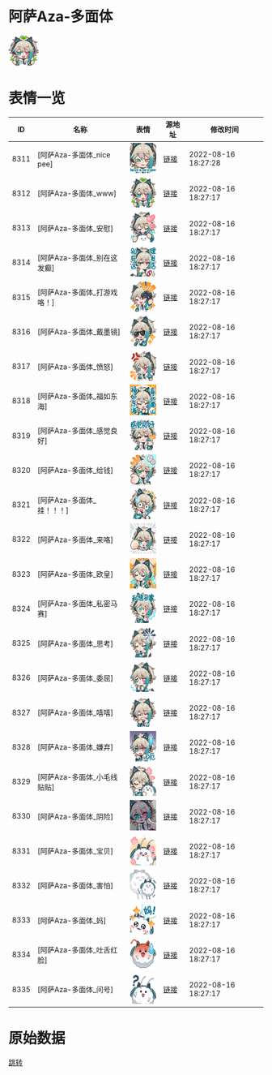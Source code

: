 # 阿萨Aza-多面体

<img src="./cover.png" height="60" alt="cover" />

# 表情一览

|ID|名称|表情|源地址|修改时间|
|----|----|----|----|----|
|8311|[阿萨Aza-多面体_nice pee]|<img src="./pic/008311_%5B阿萨Aza-多面体_nice pee%5D.png" height="60" alt="nice pee"/>|[链接](http://i0.hdslb.com/bfs/emote/19848b3dfda998dd9a07b65a8bb2f547b2eb441e.png)|2022-08-16 18:27:28|
|8312|[阿萨Aza-多面体_www]|<img src="./pic/008312_%5B阿萨Aza-多面体_www%5D.png" height="60" alt="www"/>|[链接](http://i0.hdslb.com/bfs/emote/962e87372bc6d21107c676b1d4516eb8674b1da8.png)|2022-08-16 18:27:17|
|8313|[阿萨Aza-多面体_安慰]|<img src="./pic/008313_%5B阿萨Aza-多面体_安慰%5D.png" height="60" alt="安慰"/>|[链接](http://i0.hdslb.com/bfs/emote/e2eb942ab16a4e966265c3d69a3a63180f812904.png)|2022-08-16 18:27:17|
|8314|[阿萨Aza-多面体_别在这发癫]|<img src="./pic/008314_%5B阿萨Aza-多面体_别在这发癫%5D.png" height="60" alt="别在这发癫"/>|[链接](http://i0.hdslb.com/bfs/emote/ebeb2516d21c595fa6896f656676f79bc8463f3f.png)|2022-08-16 18:27:17|
|8315|[阿萨Aza-多面体_打游戏咯！]|<img src="./pic/008315_%5B阿萨Aza-多面体_打游戏咯！%5D.png" height="60" alt="打游戏咯！"/>|[链接](http://i0.hdslb.com/bfs/emote/56357a3e7f50f579ffde6cd78c535dc761fda332.png)|2022-08-16 18:27:17|
|8316|[阿萨Aza-多面体_戴墨镜]|<img src="./pic/008316_%5B阿萨Aza-多面体_戴墨镜%5D.png" height="60" alt="戴墨镜"/>|[链接](http://i0.hdslb.com/bfs/emote/93a219bf58bb6e77e34af3ce1ddabb59ea19bbae.png)|2022-08-16 18:27:17|
|8317|[阿萨Aza-多面体_愤怒]|<img src="./pic/008317_%5B阿萨Aza-多面体_愤怒%5D.png" height="60" alt="愤怒"/>|[链接](http://i0.hdslb.com/bfs/emote/b1996c5bcc6df47c6820778b9b44d7bd3175136e.png)|2022-08-16 18:27:17|
|8318|[阿萨Aza-多面体_福如东海]|<img src="./pic/008318_%5B阿萨Aza-多面体_福如东海%5D.png" height="60" alt="福如东海"/>|[链接](http://i0.hdslb.com/bfs/emote/ed9cdd3b651ab7342eec913c6ad3fcdfd247a908.png)|2022-08-16 18:27:17|
|8319|[阿萨Aza-多面体_感觉良好]|<img src="./pic/008319_%5B阿萨Aza-多面体_感觉良好%5D.png" height="60" alt="感觉良好"/>|[链接](http://i0.hdslb.com/bfs/emote/85aabaa323a9081eddc41b7fe614a92a6b5a60de.png)|2022-08-16 18:27:17|
|8320|[阿萨Aza-多面体_给钱]|<img src="./pic/008320_%5B阿萨Aza-多面体_给钱%5D.png" height="60" alt="给钱"/>|[链接](http://i0.hdslb.com/bfs/emote/aa4b1397069051957860db84afc41c7f22212078.png)|2022-08-16 18:27:17|
|8321|[阿萨Aza-多面体_挂！！！]|<img src="./pic/008321_%5B阿萨Aza-多面体_挂！！！%5D.png" height="60" alt="挂！！！"/>|[链接](http://i0.hdslb.com/bfs/emote/a8fec4156aa5fe141ab5438c25593286c1ae7da3.png)|2022-08-16 18:27:17|
|8322|[阿萨Aza-多面体_来咯]|<img src="./pic/008322_%5B阿萨Aza-多面体_来咯%5D.png" height="60" alt="来咯"/>|[链接](http://i0.hdslb.com/bfs/emote/37ba60718f01df9ea2a5788da00ccbef5e1048a6.png)|2022-08-16 18:27:17|
|8323|[阿萨Aza-多面体_欧皇]|<img src="./pic/008323_%5B阿萨Aza-多面体_欧皇%5D.png" height="60" alt="欧皇"/>|[链接](http://i0.hdslb.com/bfs/emote/8769363e927b6ab6e46405c67338ea93221263d7.png)|2022-08-16 18:27:17|
|8324|[阿萨Aza-多面体_私密马赛]|<img src="./pic/008324_%5B阿萨Aza-多面体_私密马赛%5D.png" height="60" alt="私密马赛"/>|[链接](http://i0.hdslb.com/bfs/emote/30c3b3a5591ef497608c729e83802adfe3b94226.png)|2022-08-16 18:27:17|
|8325|[阿萨Aza-多面体_思考]|<img src="./pic/008325_%5B阿萨Aza-多面体_思考%5D.png" height="60" alt="思考"/>|[链接](http://i0.hdslb.com/bfs/emote/82c73481b85fb1bb9985d08f6678e01038b17ede.png)|2022-08-16 18:27:17|
|8326|[阿萨Aza-多面体_委屈]|<img src="./pic/008326_%5B阿萨Aza-多面体_委屈%5D.png" height="60" alt="委屈"/>|[链接](http://i0.hdslb.com/bfs/emote/ae131ff81c15df390ba38f871a2874eb18330f93.png)|2022-08-16 18:27:17|
|8327|[阿萨Aza-多面体_嘻嘻]|<img src="./pic/008327_%5B阿萨Aza-多面体_嘻嘻%5D.png" height="60" alt="嘻嘻"/>|[链接](http://i0.hdslb.com/bfs/emote/577b02f87fd23593c653a90f7b5426acad2b19eb.png)|2022-08-16 18:27:17|
|8328|[阿萨Aza-多面体_嫌弃]|<img src="./pic/008328_%5B阿萨Aza-多面体_嫌弃%5D.png" height="60" alt="嫌弃"/>|[链接](http://i0.hdslb.com/bfs/emote/6b700dc5b7c2280fb6c69cf61e6f637663f932a2.png)|2022-08-16 18:27:17|
|8329|[阿萨Aza-多面体_小毛线贴贴]|<img src="./pic/008329_%5B阿萨Aza-多面体_小毛线贴贴%5D.png" height="60" alt="小毛线贴贴"/>|[链接](http://i0.hdslb.com/bfs/emote/db4a399106bd2a3f02d07e83698e986d58676d8f.png)|2022-08-16 18:27:17|
|8330|[阿萨Aza-多面体_阴险]|<img src="./pic/008330_%5B阿萨Aza-多面体_阴险%5D.png" height="60" alt="阴险"/>|[链接](http://i0.hdslb.com/bfs/emote/f67b255b5a93f3a4621afd3a0042747b9ad22ae5.png)|2022-08-16 18:27:17|
|8331|[阿萨Aza-多面体_宝贝]|<img src="./pic/008331_%5B阿萨Aza-多面体_宝贝%5D.png" height="60" alt="宝贝"/>|[链接](http://i0.hdslb.com/bfs/emote/f4b2f77a2014487c57c4e090e26162dc57c8c1c7.png)|2022-08-16 18:27:17|
|8332|[阿萨Aza-多面体_害怕]|<img src="./pic/008332_%5B阿萨Aza-多面体_害怕%5D.png" height="60" alt="害怕"/>|[链接](http://i0.hdslb.com/bfs/emote/69b7b97d98241c4cd3d6a914a04b1c62b99e977f.png)|2022-08-16 18:27:17|
|8333|[阿萨Aza-多面体_妈]|<img src="./pic/008333_%5B阿萨Aza-多面体_妈%5D.png" height="60" alt="妈"/>|[链接](http://i0.hdslb.com/bfs/emote/08538a1537aa48374f79d11dfe79b70b0ca5a578.png)|2022-08-16 18:27:17|
|8334|[阿萨Aza-多面体_吐舌红脸]|<img src="./pic/008334_%5B阿萨Aza-多面体_吐舌红脸%5D.png" height="60" alt="吐舌红脸"/>|[链接](http://i0.hdslb.com/bfs/emote/206fbf0ca6db681f0e9ecf87838a08afe3e780b1.png)|2022-08-16 18:27:17|
|8335|[阿萨Aza-多面体_问号]|<img src="./pic/008335_%5B阿萨Aza-多面体_问号%5D.png" height="60" alt="问号"/>|[链接](http://i0.hdslb.com/bfs/emote/5fe8c658ba71315a39fc4213de83e9dc503001bf.png)|2022-08-16 18:27:17|

# 原始数据

[跳转](./raw.json)

